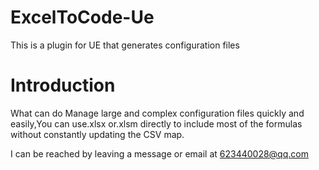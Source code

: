 # ExcelToCode-Ue
This is a plugin for UE that generates configuration files

# Introduction
What can do
Manage large and complex configuration files quickly and easily,You can use.xlsx or.xlsm directly to include most of the formulas without constantly updating the CSV map.

I can be reached by leaving a message or email at 623440028@qq.com
